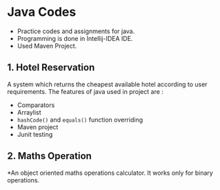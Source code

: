 # Java Codes
* Practice codes and assignments for java.
* Programming is done in Intellij-IDEA IDE.
* Used Maven Project.


## 1. Hotel Reservation
 A system which returns the cheapest available hotel according to user requirements.
 The features of java used in project are :
  * Comparators
  * Arraylist
  * `hashCode()` and `equals()` function overriding
  * Maven project
  * Junit testing
  
## 2. Maths Operation
  *An object oriented maths operations calculator. It works only for binary operations.
 
 
                        
                                                                                                
                                                                                  
                                                                               
                                                                               
                                                                               
                                                                               
                                                                               
                                                                               
